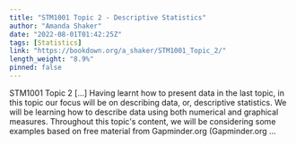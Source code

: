 ```yaml
---
title: "STM1001 Topic 2 - Descriptive Statistics"
author: "Amanda Shaker"
date: "2022-08-01T01:42:25Z"
tags: [Statistics]
link: "https://bookdown.org/a_shaker/STM1001_Topic_2/"
length_weight: "8.9%"
pinned: false
---
```


STM1001 Topic 2 [...] Having learnt how to present data in the last topic, in this topic our focus will be on describing data, or, descriptive statistics. We will be learning how to describe data using both numerical and graphical measures. Throughout this topic's content, we will be considering some examples based on free material from Gapminder.org (Gapminder.org ...
